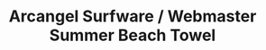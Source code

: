 ---
ee_id_thing: '4385'
site: '1'
type: '2'
inv_num: 2017-029
add_credit: Olia Lialina
url: 2017-029-arcangel-surfware-webmaster-summer-beach-towel
title: Arcangel Surfware / Webmaster Summer Beach Towel
year: '2017'
display_year: '2017'
medium: Beach towel with dye-sublimated digital graphic
dims: 58 x 28 in
pitch:
ps:
live_url:
youtube:
related_code:
imgs: as-ws-towell-2017-029-database-ih--I5us.jpg
subheading:
download:
commission:
related: "[4386] [2017-030-arcangel-surfware-webmaster-summer-flip-flops] 2017-030
  Arcangel Surfware / Webmaster Summer Flip-Flops"
layout: things-i-made
---